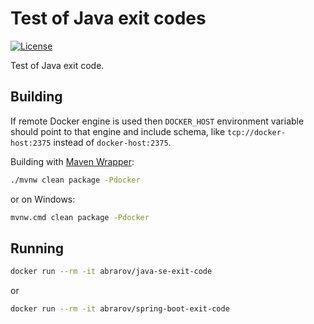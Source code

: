 # Test of Java exit codes

[![License](https://img.shields.io/github/license/mabrarov/java-exit-code.svg)](https://github.com/mabrarov/java-exit-code/tree/master/LICENSE)

Test of Java exit code.

## Building

If remote Docker engine is used then `DOCKER_HOST` environment variable should point to that engine
and include schema, like `tcp://docker-host:2375` instead of `docker-host:2375`.

Building with [Maven Wrapper](https://github.com/takari/maven-wrapper):

```bash
./mvnw clean package -Pdocker
```

or on Windows:

```bash
mvnw.cmd clean package -Pdocker
```

## Running

```bash
docker run --rm -it abrarov/java-se-exit-code
```

or 

```bash
docker run --rm -it abrarov/spring-boot-exit-code
```
